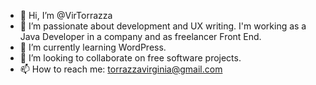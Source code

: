 - 👋 Hi, I’m @VirTorrazza
- 👀 I’m passionate about development and UX writing. I'm working as a Java Developer in a company and as freelancer Front End.
- 🌱 I’m currently learning WordPress.
- 💞️ I’m looking to collaborate on free software projects.
- 📫 How to reach me: torrazzavirginia@gmail.com

<!---
VirTorrazza/VirTorrazza is a ✨ special ✨ repository because its `README.md` (this file) appears on your GitHub profile.
You can click the Preview link to take a look at your changes.
--->
